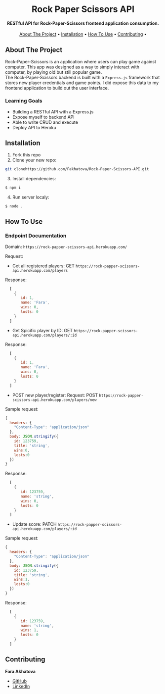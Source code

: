 <h1 align="center">
  <br>
  Rock Paper Scissors API
  <br>
</h1>

<h4 align="center">RESTful API for Rock-Paper-Scissors frontend application consumption.</h4>


<p align="center">
  <a href="#about-the-project">About The Project</a> •
  <a href="#installation">Installation</a> •
  <a href="#how-to-use">How To Use</a> •
  <a href="#contributing">Contributing</a> •
</p>


## About The Project

Rock-Paper-Scissors is an application where users can play game against computer. This app was designed as a way to simply interact with computer, by playing old but still popular game.  
The Rock-Paper-Scissors backend is built with a `Express.js` framework that stores new player credentials and game points. I did  expose this data to my frontend application to build out the user interface.

### Learning Goals

* Building a RESTful API with a Express.js
* Expose myself to backend API
* Able to write CRUD and execute
* Deploy API to Heroku


## Installation

1. Fork this repo
2. Clone your new repo:
  ```sh
  git clonehttps://github.com/Fakhatova/Rock-Paper-Scissors-API.git
  ```
3. Install dependencies:
  ```sh
  $ npm i
  ```
4. Run server localy:
  ```sh
  $ node .
  ```
## How To Use

### Endpoint Documentation
Domain: `https://rock-papper-scissors-api.herokuapp.com/`

Request:
- Get all registered players:
GET `https://rock-papper-scissors-api.herokuapp.com/players`

Response:
  
```js
  [
    { 
       id: 1, 
       name: 'Fara', 
       wins: 0, 
       losts: 0 
    }
  ]
```
- Get Spicific player by ID:
GET `https://rock-papper-scissors-api.herokuapp.com/players/:id`

Response:
```js
  [
    { 
       id: 1, 
       name: 'Fara', 
       wins: 0, 
       losts: 0 
    }
  ]
```
- POST new player/register:
Request:
POST `https://rock-papper-scissors-api.herokuapp.com/players/new`

Sample request:

```js
{
  headers: {
    "Content-Type": "application/json"
  },
  body: JSON.stringify({
    id: 123759,
    title: 'string',
    wins:0,
    losts:0
  })
}
```

Response:

```js
  [
    { 
       id: 123759, 
       name: 'string', 
       wins: 0, 
       losts: 0 
    }
  ]
```

- Update score:
PATCH `https://rock-papper-scissors-api.herokuapp.com/players/:id`

Sample request:

```js
{
  headers: {
    "Content-Type": "application/json"
  },
  body: JSON.stringify({
    id: 123759,
    title: 'string',
    wins:1,
    losts:0
  })
}
```

Response:

```js
  [
    { 
       id: 123759, 
       name: 'string', 
       wins: 1, 
       losts: 0 
    }
  ]
```

## Contributing
  **Fara Akhatova**
- [GitHub](https://github.com/Fakhatova)
- [LinkedIn](https://www.linkedin.com/in/fara-akhatova/)



